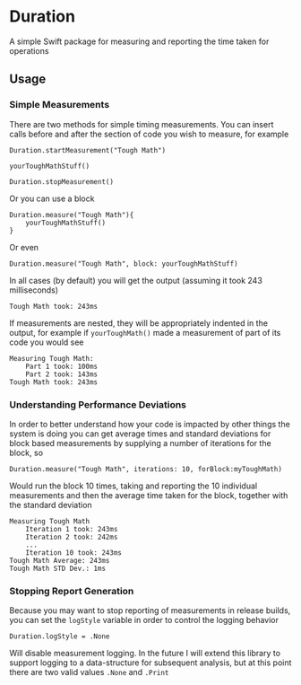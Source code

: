 # Duration
A simple Swift package for measuring and reporting the time taken for operations

## Usage

### Simple Measurements

There are two methods for simple timing measurements. You can insert calls before and after the section of code you wish to measure, for example

	Duration.startMeasurement("Tough Math")
	
	yourToughMathStuff()
	
	Duration.stopMeasurement()
	
Or you can use a block

	Duration.measure("Tough Math"){
		yourToughMathStuff()
	}
	
Or even

	Duration.measure("Tough Math", block: yourToughMathStuff)
	
In all cases (by default) you will get the output (assuming it took 243 milliseconds)

	Tough Math took: 243ms
	
If measurements are nested, they will be appropriately indented in the output, for example if `yourToughMath()` made a measurement of part of its code you would see

	Measuring Tough Math:
		Part 1 took: 100ms
		Part 2 took: 143ms
	Tough Math took: 243ms
	
### Understanding Performance Deviations

In order to better understand how your code is impacted by other things the system is doing you can get average times and standard deviations for block based measurements by supplying a number of iterations for the block, so

	Duration.measure("Tough Math", iterations: 10, forBlock:myToughMath)
	
Would run the block 10 times, taking and reporting the 10  individual measurements and then the average time taken for the block, together with the standard deviation

	Measuring Tough Math
		Iteration 1 took: 243ms
		Iteration 2 took: 242ms
		...
		Iteration 10 took: 243ms
	Tough Math Average: 243ms
	Tough Math STD Dev.: 1ms
	
### Stopping Report Generation

Because you may want to stop reporting of measurements in release builds, you can set the `logStyle` variable in order to control the logging behavior

	Duration.logStyle = .None
	
Will disable measurement logging. In the future I will extend this library to support logging to a data-structure for subsequent analysis, but at this point there are two valid values `.None` and `.Print` 

